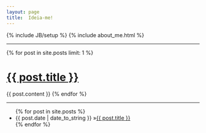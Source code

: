 ```yaml
---
layout: page
title:  Ideia-me!
---
```

{% include JB/setup %}
{% include about_me.html %}

<hr />
{% for post in site.posts limit: 1 %}
   <h1 class="post"><a class="post" href="{{ post.url }}"> {{ post.title }}</a></h1>
 {{ post.content }}
{% endfor %}
<hr />
<ul class="posts">
 {% for post in site.posts %}
  <li><span class="post_date">{{ post.date | date_to_string }}</span> &raquo;<a class="post" href="{{ post.url }}">{{ post.title }}</a></li>
 {% endfor %}
</ul>
